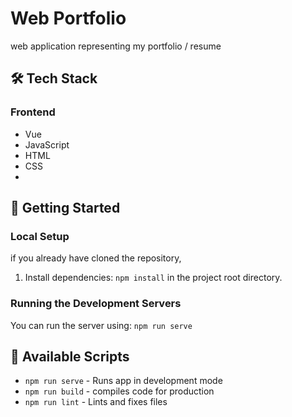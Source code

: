 # Web Portfolio

web application representing my portfolio / resume

## 🛠 Tech Stack

### Frontend
- Vue
- JavaScript
- HTML
- CSS
- 

## 🚀 Getting Started

### Local Setup

if you already have cloned the repository,

1) Install dependencies: `npm install` in the project root directory.

### Running the Development Servers

You can run the server using: `npm run serve`



## 🔧 Available Scripts
- `npm run serve` - Runs app in development mode
- `npm run build` - compiles code for production
- `npm run lint` - Lints and fixes files
